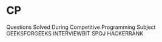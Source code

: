# CP
Questions Solved During Competitive Programming Subject
GEEKSFORGEEKS
INTERVIEWBIT
SPOJ
HACKERRANK
